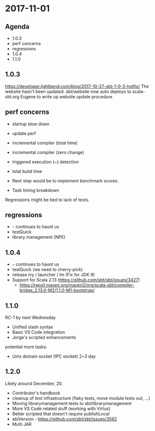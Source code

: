 # 2017-11-01

## Agenda

- 1.0.3
- perf concerns
- regressions
- 1.0.4
- 1.1.0

## 1.0.3

<https://developer.lightbend.com/blog/2017-10-27-sbt-1-0-3-hotfix/>
The website hasn't been updated.
sbt/website now auto deploys to scala-sbt.org
Eugene to write up website update procedure

## perf concerns

- startup slow down
- update perf
- incremental compiler (total time)
- incremental compiler (zero change)
- triggered execution (~) detection
- total build time

- Next step would be to implement benchmark scores.
- Task timing breakdown

Regressions might be tied to lack of tests.

## regressions

- `~` continues to haunt us
- testQuick
- library management (NPE)

## 1.0.4

- `~` continues to haunt us
- testQuick (we need to cherry-pick)
- release ivy / launcher / lm (Fix for JDK 9)
- Support for Scala 2.13 (https://github.com/sbt/sbt/issues/3427)
  - https://repo1.maven.org/maven2/org/scala-sbt/compiler-bridge_2.13.0-M2/1.1.0-M1-bootstrap/

## 1.1.0

RC-1 by next Wednesday

- Unified slash syntax
- Basic VS Code integration
- Jorge's scripted enhancements

potential more tasks:

- Unix domain socket (IPC socket) 2~3 day

## 1.2.0

Likely around December, 20.

- Contributor's handbook
- cleanup of test infrastructure (flaky tests, move module tests out, ...)
- Moving librarymanagement tests to sbt/librarymanagement
- More VS Code related stuff (working with Virtus)
- Better scripted that doesn't require publishLocal
- abiVersion - https://github.com/sbt/sbt/issues/3562
- Multi JAR



